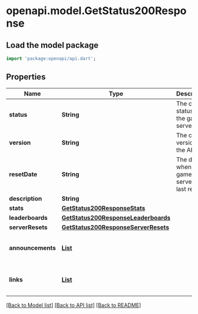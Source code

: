 # openapi.model.GetStatus200Response

## Load the model package
```dart
import 'package:openapi/api.dart';
```

## Properties
Name | Type | Description | Notes
------------ | ------------- | ------------- | -------------
**status** | **String** | The current status of the game server. | 
**version** | **String** | The current version of the API. | 
**resetDate** | **String** | The date when the game server was last reset. | 
**description** | **String** |  | 
**stats** | [**GetStatus200ResponseStats**](GetStatus200ResponseStats.md) |  | 
**leaderboards** | [**GetStatus200ResponseLeaderboards**](GetStatus200ResponseLeaderboards.md) |  | 
**serverResets** | [**GetStatus200ResponseServerResets**](GetStatus200ResponseServerResets.md) |  | 
**announcements** | [**List<GetStatus200ResponseAnnouncementsInner>**](GetStatus200ResponseAnnouncementsInner.md) |  | [default to const []]
**links** | [**List<GetStatus200ResponseLinksInner>**](GetStatus200ResponseLinksInner.md) |  | [default to const []]

[[Back to Model list]](../README.md#documentation-for-models) [[Back to API list]](../README.md#documentation-for-api-endpoints) [[Back to README]](../README.md)


